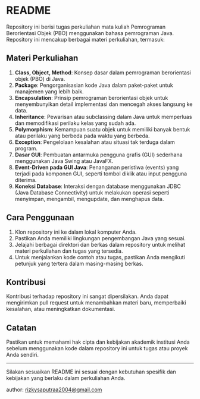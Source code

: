 # README

Repository ini berisi tugas perkuliahan mata kuliah Pemrograman Berorientasi Objek (PBO) menggunakan bahasa pemrograman Java. Repository ini mencakup berbagai materi perkuliahan, termasuk:

## Materi Perkuliahan

1. **Class, Object, Method**: Konsep dasar dalam pemrograman berorientasi objek (PBO) di Java.
2. **Package**: Pengorganisasian kode Java dalam paket-paket untuk manajemen yang lebih baik.
3. **Encapsulation**: Prinsip pemrograman berorientasi objek untuk menyembunyikan detail implementasi dan mencegah akses langsung ke data.
4. **Inheritance**: Pewarisan atau subclassing dalam Java untuk memperluas dan memodifikasi perilaku kelas yang sudah ada.
5. **Polymorphism**: Kemampuan suatu objek untuk memiliki banyak bentuk atau perilaku yang berbeda pada waktu yang berbeda.
6. **Exception**: Pengelolaan kesalahan atau situasi tak terduga dalam program.
7. **Dasar GUI**: Pembuatan antarmuka pengguna grafis (GUI) sederhana menggunakan Java Swing atau JavaFX.
8. **Event-Driven pada GUI Java**: Penanganan peristiwa (events) yang terjadi pada komponen GUI, seperti tombol diklik atau input pengguna diterima.
9. **Koneksi Database**: Interaksi dengan database menggunakan JDBC (Java Database Connectivity) untuk melakukan operasi seperti menyimpan, mengambil, mengupdate, dan menghapus data.


## Cara Penggunaan

1. Klon repository ini ke dalam lokal komputer Anda.
2. Pastikan Anda memiliki lingkungan pengembangan Java yang sesuai.
3. Jelajahi berbagai direktori dan berkas dalam repository untuk melihat materi perkuliahan dan tugas yang tersedia.
4. Untuk menjalankan kode contoh atau tugas, pastikan Anda mengikuti petunjuk yang tertera dalam masing-masing berkas.

## Kontribusi

Kontribusi terhadap repository ini sangat dipersilakan. Anda dapat mengirimkan pull request untuk menambahkan materi baru, memperbaiki kesalahan, atau meningkatkan dokumentasi.

## Catatan

Pastikan untuk memahami hak cipta dan kebijakan akademik institusi Anda sebelum menggunakan kode dalam repository ini untuk tugas atau proyek Anda sendiri.

--- 

Silakan sesuaikan README ini sesuai dengan kebutuhan spesifik dan kebijakan yang berlaku dalam perkuliahan Anda.

author: rizkysaputraa2004@gmail.com
